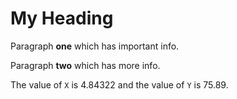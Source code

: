 # My Heading

Paragraph **one** which has important info.

Paragraph **two** which has more info.

The value of `X` is 4.84322 and the value of `Y` is 75.89.